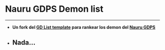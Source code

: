# Nauru GDPS Demon list
---
- **Un fork del __[GD List template](https://github.com/TheShittyList/GDListTemplate/)__ para rankear los demon del __[Nauru GDPS](gdpsnauru.ps.fhgdps.com)__**
- ## **Nada...**

